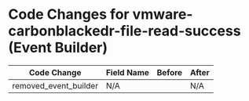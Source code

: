 # Code Changes for vmware-carbonblackedr-file-read-success (Event Builder)

| Code Change | Field Name | Before | After |
|-------------|------------|--------|-------|
| removed_event_builder | N/A |  | N/A |